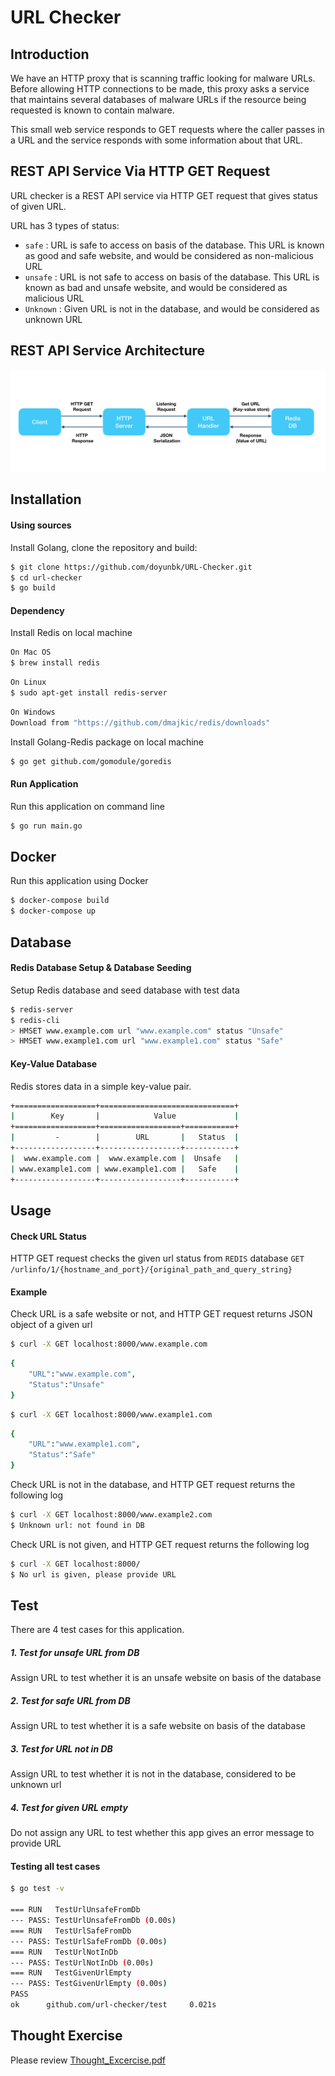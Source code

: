# URL Checker

## Introduction

We have an HTTP proxy that is scanning traffic looking for malware URLs. Before allowing HTTP connections to be made, this proxy asks a service that maintains several databases of malware URLs if the resource being requested is known to contain malware.

This small web service responds to GET requests where the caller passes in a URL and the service responds with some information about that URL.

## REST API Service Via HTTP GET Request

URL checker is a REST API service via HTTP GET request that gives status of given URL.

URL has 3 types of status:
* `safe` : URL is safe to access on basis of the database. This URL is known as good and safe website, and would be considered as non-malicious URL
* `unsafe` : URL is not safe to access on basis of the database. This URL is known as bad and unsafe website, and would be considered as malicious URL
* `Unknown` : Given URL is not in the database, and would be considered as unknown URL

## REST API Service Architecture

![REST API Architecture](https://github.com/doyunbk/URL-Checker/blob/master/REST_API_architecture.png)

## Installation 

#### Using sources

Install Golang, clone the repository and build:

```sh
$ git clone https://github.com/doyunbk/URL-Checker.git
$ cd url-checker
$ go build
```

#### Dependency 
Install Redis on local machine
```sh
On Mac OS
$ brew install redis
```
```sh
On Linux
$ sudo apt-get install redis-server
```
```sh
On Windows
Download from "https://github.com/dmajkic/redis/downloads"
```
Install Golang-Redis package on local machine
```sh
$ go get github.com/gomodule/goredis
```

#### Run Application

Run this application on command line

```sh
$ go run main.go
```

## Docker

Run this application using Docker
```sh
$ docker-compose build
$ docker-compose up
```


## Database

#### Redis Database Setup & Database Seeding
Setup Redis database and seed database with test data
```sh
$ redis-server
$ redis-cli
> HMSET www.example.com url "www.example.com" status "Unsafe"
> HMSET www.example1.com url "www.example1.com" status "Safe"
```

#### Key-Value Database

Redis stores data in a simple key-value pair.
```sh
+==================+==============================+
|        Key       |            Value             |
+==================+==================+===========+
|         -        |        URL       |   Status  |
+------------------+------------------+-----------+
|  www.example.com |  www.example.com |  Unsafe   |
| www.example1.com | www.example1.com |   Safe    |
+------------------+------------------+-----------+
```

## Usage

#### Check URL Status

HTTP GET request checks the given url status from `REDIS` database
`GET /urlinfo/1/{hostname_and_port}/{original_path_and_query_string}`

#### Example
Check URL is a safe website or not, and HTTP GET request returns JSON object of a given url
```sh
$ curl -X GET localhost:8000/www.example.com
```
```sh
{
    "URL":"www.example.com",
    "Status":"Unsafe"
}
```

```sh
$ curl -X GET localhost:8000/www.example1.com
```
```sh
{
    "URL":"www.example1.com",
    "Status":"Safe"
}
```

Check URL is not in the database, and HTTP GET request returns the following log
```sh
$ curl -X GET localhost:8000/www.example2.com
$ Unknown url: not found in DB
```
Check URL is not given, and HTTP GET request returns the following log
```sh
$ curl -X GET localhost:8000/
$ No url is given, please provide URL
```


## Test

There are 4 test cases for this application.
##### 1. Test for unsafe URL from DB 
Assign URL to test whether it is an unsafe website on basis of the database
##### 2. Test for safe URL from DB
Assign URL to test whether it is a safe website on basis of the database
##### 3. Test for URL not in DB
Assign URL to test whether it is not in the database, considered to be unknown url
##### 4. Test for given URL empty
Do not assign any URL to test whether this app gives an error message to provide URL

#### Testing all test cases

```sh
$ go test -v

=== RUN   TestUrlUnsafeFromDb
--- PASS: TestUrlUnsafeFromDb (0.00s)
=== RUN   TestUrlSafeFromDb
--- PASS: TestUrlSafeFromDb (0.00s)
=== RUN   TestUrlNotInDb
--- PASS: TestUrlNotInDb (0.00s)
=== RUN   TestGivenUrlEmpty
--- PASS: TestGivenUrlEmpty (0.00s)
PASS
ok      github.com/url-checker/test     0.021s
```

## Thought Exercise

Please review [Thought_Excercise.pdf](https://github.com/doyunbk/URL-Checker/blob/master/Thought_Exercise.pdf)